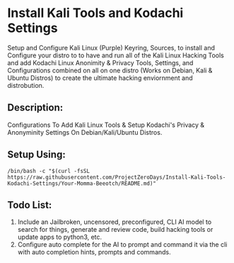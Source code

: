 # Install Kali Tools and Kodachi Settings

Setup and Configure Kali Linux (Purple) Keyring, Sources, to install and Configure  your distro to to have and run all of the Kali Linux Hacking Tools and add Kodachi Linux Anonimity & Privacy Tools, Settings, and Configurations combined on all on one distro (Works on Debian, Kali & Ubuntu Distros) to create the ultimate hacking enviornment and distrobution.

## Description:

Configurations To Add Kali Linux Tools & Setup Kodachi's Privacy & Anonyminity Settings On Debian/Kali/Ubuntu Distros.

## Setup Using:

    /bin/bash -c "$(curl -fsSL https://raw.githubusercontent.com/ProjectZeroDays/Install-Kali-Tools-Kodachi-Settings/Your-Momma-Beeotch/README.md)"

## Todo List:

1. Include an Jailbroken, uncensored, preconfigured, CLI AI model to search for things, generate and review code, build hacking tools or update apps to python3, etc.
2. Configure auto complete for the AI to prompt and command it via the cli with auto completion hints, prompts and commands.



